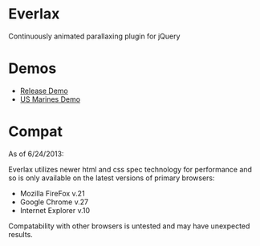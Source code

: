 Everlax
=======

Continuously animated parallaxing plugin for jQuery


Demos
=====

* [Release Demo](http://datadink.github.io/Everlax/)
* [US Marines Demo](http://datadink.github.io/Everlax/)


Compat
======

As of 6/24/2013:

Everlax utilizes newer html and css spec technology for performance and so is only available on the latest versions of primary browsers:
* Mozilla FireFox v.21
* Google Chrome v.27
* Internet Explorer v.10

Compatability with other browsers is untested and may have unexpected results.
